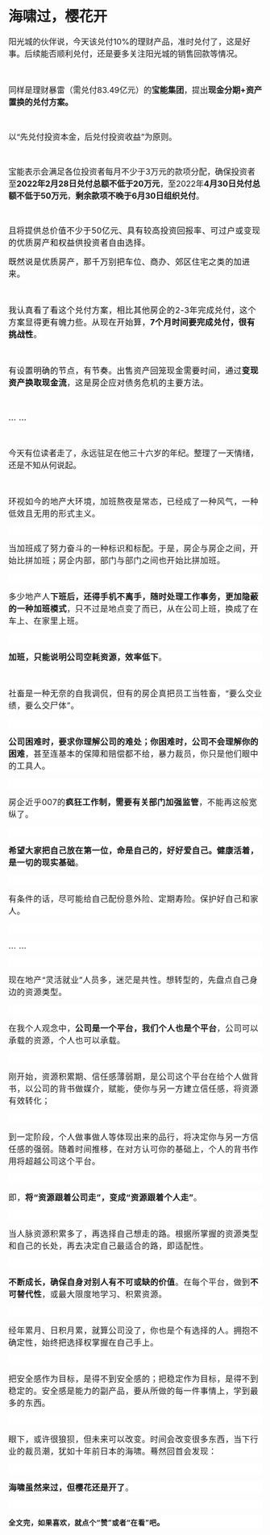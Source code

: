 # 海啸过，樱花开

<p style="visibility: visible;"><span style="font-size: 16px; visibility: visible;">阳光城的伙伴说，今天该兑付10%的理财产品，准时兑付了，这是好事。后续能否顺利兑付，还是要多关注阳光城的销售回款等情况。</span></p><p style="visibility: visible;"><span style="font-size: 16px; visibility: visible;"><br style="visibility: visible;"></span></p><p style="visibility: visible;"><span style="font-size: 16px; visibility: visible;">同样是理财暴雷（需兑付83.49亿元）的<strong style="visibility: visible;">宝能集团</strong>，提出<strong style="visibility: visible;">现金分期+资产置换的兑付方案。</strong></span></p><p style="visibility: visible;"><br style="visibility: visible;"></p><p style="visibility: visible;"><span style="font-size: 16px; visibility: visible;">以“先兑付投资本金，后兑付投资收益”为原则。<span style="font-size: 16px; visibility: visible;"></span></span></p><p style="visibility: visible;"><br style="visibility: visible;"></p><p style="visibility: visible;"><span style="font-size: 16px; visibility: visible;">宝能表示会满足各位投资者每月不少于3万元的款项分配，确保投资者至<strong style="visibility: visible;">2022年2月28日兑付总额不低于20万元</strong>，至2022年<strong style="visibility: visible;">4月30日兑付总额不低于50万元</strong>，<strong style="visibility: visible;">剩余款项不晚于6月30日组织兑付</strong>。</span></p><p style="visibility: visible;"><br style="visibility: visible;"></p><p style="visibility: visible;"><span style="font-size: 16px; visibility: visible;">且</span><span style="font-size: 16px; background: 0px center rgb(255, 255, 255); color: rgb(14, 14, 14); font-family: inherit; font-style: inherit; font-variant: inherit; font-weight: inherit; letter-spacing: 0.544px; outline: 0px; max-width: 100%; border-width: 0px; border-style: initial; border-color: initial; vertical-align: baseline; font-stretch: inherit; line-height: inherit; box-sizing: border-box !important; overflow-wrap: break-word !important; visibility: visible;">将提供总价值不少于</span><span style="font-size: 16px; background-color: rgb(255, 255, 255); color: rgb(14, 14, 14); font-family: inherit; font-style: inherit; font-variant-ligatures: inherit; font-variant-caps: inherit; font-weight: inherit; letter-spacing: 0.544px; visibility: visible;">50</span><span style="font-size: 16px; background: 0px center rgb(255, 255, 255); color: rgb(14, 14, 14); font-family: inherit; font-style: inherit; font-variant: inherit; font-weight: inherit; letter-spacing: 0.544px; outline: 0px; max-width: 100%; border-width: 0px; border-style: initial; border-color: initial; vertical-align: baseline; font-stretch: inherit; line-height: inherit; box-sizing: border-box !important; overflow-wrap: break-word !important; visibility: visible;">亿元、具有较高投资回报率、可过户或变现的优质房产和权益供投资者自由选择。</span></p><p style="visibility: visible;"><span style="font-family: inherit; font-size: 16px; background: 0px center rgb(255, 255, 255); color: rgb(14, 14, 14); font-style: inherit; font-variant: inherit; font-weight: inherit; letter-spacing: 0.544px; outline: 0px; max-width: 100%; border-width: 0px; border-style: initial; border-color: initial; vertical-align: baseline; font-stretch: inherit; line-height: inherit; box-sizing: border-box !important; overflow-wrap: break-word !important; visibility: visible;"></span></p><p style="visibility: visible;"><span style="background: 0px center rgb(255, 255, 255); color: rgb(14, 14, 14); font-family: inherit; font-style: inherit; font-variant: inherit; font-weight: inherit; letter-spacing: 0.544px; outline: 0px; max-width: 100%; border-width: 0px; border-style: initial; border-color: initial; vertical-align: baseline; font-stretch: inherit; line-height: inherit; font-size: 16px; box-sizing: border-box !important; overflow-wrap: break-word !important; visibility: visible;">既然说是优质房产，那千万别把车位、商办、郊区住宅之类的加进来。</span></p><p style="visibility: visible;"><span style="font-size: 16px; background: 0px center rgb(255, 255, 255); color: rgb(14, 14, 14); font-family: inherit; font-style: inherit; font-variant: inherit; font-weight: inherit; letter-spacing: 0.544px; outline: 0px; max-width: 100%; border-width: 0px; border-style: initial; border-color: initial; vertical-align: baseline; font-stretch: inherit; line-height: inherit; box-sizing: border-box !important; overflow-wrap: break-word !important; visibility: visible;"><br style="visibility: visible;"></span></p><p style="visibility: visible;"><span style="font-size: 16px; background: 0px center rgb(255, 255, 255); color: rgb(14, 14, 14); font-family: inherit; font-style: inherit; font-variant: inherit; font-weight: inherit; letter-spacing: 0.544px; outline: 0px; max-width: 100%; border-width: 0px; border-style: initial; border-color: initial; vertical-align: baseline; font-stretch: inherit; line-height: inherit; box-sizing: border-box !important; overflow-wrap: break-word !important; visibility: visible;">我认真看了看这个兑付方案，相比其他房企的2-3年完成兑付，这个方案显得更有魄力些。从现在开始算，<strong style="visibility: visible;">7个月时间要完成兑付，很有挑战性</strong>。</span></p><p style="visibility: visible;"><span style="font-size: 16px; background: 0px center rgb(255, 255, 255); color: rgb(14, 14, 14); font-family: inherit; font-style: inherit; font-variant: inherit; font-weight: inherit; letter-spacing: 0.544px; outline: 0px; max-width: 100%; border-width: 0px; border-style: initial; border-color: initial; vertical-align: baseline; font-stretch: inherit; line-height: inherit; box-sizing: border-box !important; overflow-wrap: break-word !important; visibility: visible;"><br style="visibility: visible;"></span></p><p style="visibility: visible;"><span style="font-size: 16px; background: 0px center rgb(255, 255, 255); color: rgb(14, 14, 14); font-family: inherit; font-style: inherit; font-variant: inherit; font-weight: inherit; letter-spacing: 0.544px; outline: 0px; max-width: 100%; border-width: 0px; border-style: initial; border-color: initial; vertical-align: baseline; font-stretch: inherit; line-height: inherit; box-sizing: border-box !important; overflow-wrap: break-word !important; visibility: visible;">有设置明确的节点，有节奏。出售资产回笼现金需要时间，<span style="outline: 0px; max-width: 100%; font-family: -apple-system, BlinkMacSystemFont, &quot;Helvetica Neue&quot;, &quot;PingFang SC&quot;, &quot;Hiragino Sans GB&quot;, &quot;Microsoft YaHei UI&quot;, &quot;Microsoft YaHei&quot;, Arial, sans-serif; font-size: 16px; letter-spacing: 0.544px; background-color: rgb(255, 255, 255); box-sizing: border-box !important; overflow-wrap: break-word !important; visibility: visible;">通</span><span style="outline: 0px; max-width: 100%; font-family: -apple-system, BlinkMacSystemFont, &quot;Helvetica Neue&quot;, &quot;PingFang SC&quot;, &quot;Hiragino Sans GB&quot;, &quot;Microsoft YaHei UI&quot;, &quot;Microsoft YaHei&quot;, Arial, sans-serif; font-size: 16px; letter-spacing: 0.544px; background-color: rgb(255, 255, 255); box-sizing: border-box !important; overflow-wrap: break-word !important; visibility: visible;">过</span><strong style="outline: 0px; max-width: 100%; font-family: -apple-system, BlinkMacSystemFont, &quot;Helvetica Neue&quot;, &quot;PingFang SC&quot;, &quot;Hiragino Sans GB&quot;, &quot;Microsoft YaHei UI&quot;, &quot;Microsoft YaHei&quot;, Arial, sans-serif; font-size: 16px; letter-spacing: 0.544px; white-space: normal; background-color: rgb(255, 255, 255); box-sizing: border-box !important; overflow-wrap: break-word !important; visibility: visible;">变现资产换取现金流</strong><span style="outline: 0px; max-width: 100%; font-family: -apple-system, BlinkMacSystemFont, &quot;Helvetica Neue&quot;, &quot;PingFang SC&quot;, &quot;Hiragino Sans GB&quot;, &quot;Microsoft YaHei UI&quot;, &quot;Microsoft YaHei&quot;, Arial, sans-serif; font-size: 16px; letter-spacing: 0.544px; background-color: rgb(255, 255, 255); box-sizing: border-box !important; overflow-wrap: break-word !important; visibility: visible;">，这是</span><span style="outline: 0px; max-width: 100%; font-family: -apple-system, BlinkMacSystemFont, &quot;Helvetica Neue&quot;, &quot;PingFang SC&quot;, &quot;Hiragino Sans GB&quot;, &quot;Microsoft YaHei UI&quot;, &quot;Microsoft YaHei&quot;, Arial, sans-serif; font-size: 16px; letter-spacing: 0.544px; background-color: rgb(255, 255, 255); box-sizing: border-box !important; overflow-wrap: break-word !important; visibility: visible;">房企应对债务危机</span><span style="outline: 0px; max-width: 100%; font-family: -apple-system, BlinkMacSystemFont, &quot;Helvetica Neue&quot;, &quot;PingFang SC&quot;, &quot;Hiragino Sans GB&quot;, &quot;Microsoft YaHei UI&quot;, &quot;Microsoft YaHei&quot;, Arial, sans-serif; font-size: 16px; letter-spacing: 0.544px; background-color: rgb(255, 255, 255); box-sizing: border-box !important; overflow-wrap: break-word !important; visibility: visible;">的主要</span><span style="outline: 0px; max-width: 100%; font-family: -apple-system, BlinkMacSystemFont, &quot;Helvetica Neue&quot;, &quot;PingFang SC&quot;, &quot;Hiragino Sans GB&quot;, &quot;Microsoft YaHei UI&quot;, &quot;Microsoft YaHei&quot;, Arial, sans-serif; font-size: 16px; letter-spacing: 0.544px; background-color: rgb(255, 255, 255); box-sizing: border-box !important; overflow-wrap: break-word !important; visibility: visible;">方法</span>。</span></p><p style="visibility: visible;"><span style="font-size: 16px; background: 0px center rgb(255, 255, 255); color: rgb(14, 14, 14); font-family: inherit; font-style: inherit; font-variant: inherit; font-weight: inherit; letter-spacing: 0.544px; outline: 0px; max-width: 100%; border-width: 0px; border-style: initial; border-color: initial; vertical-align: baseline; font-stretch: inherit; line-height: inherit; box-sizing: border-box !important; overflow-wrap: break-word !important; visibility: visible;"><br style="visibility: visible;"></span></p><p style="visibility: visible;"><span style="font-size: 16px; background: 0px center rgb(255, 255, 255); color: rgb(14, 14, 14); font-family: inherit; font-style: inherit; font-variant: inherit; font-weight: inherit; letter-spacing: 0.544px; outline: 0px; max-width: 100%; border-width: 0px; border-style: initial; border-color: initial; vertical-align: baseline; font-stretch: inherit; line-height: inherit; box-sizing: border-box !important; overflow-wrap: break-word !important; visibility: visible;">... ...<br style="visibility: visible;"></span></p><p style="visibility: visible;"><span style="font-size: 16px; background: 0px center rgb(255, 255, 255); color: rgb(14, 14, 14); font-family: inherit; font-style: inherit; font-variant: inherit; font-weight: inherit; letter-spacing: 0.544px; outline: 0px; max-width: 100%; border-width: 0px; border-style: initial; border-color: initial; vertical-align: baseline; font-stretch: inherit; line-height: inherit; box-sizing: border-box !important; overflow-wrap: break-word !important; visibility: visible;"><br style="visibility: visible;"></span></p><p style="visibility: visible;"><span style="font-size: 16px; visibility: visible;">今天有位读者走了，永远驻足在他三十六岁的年纪。整理了一天情绪，还是不知从何说起。</span></p><p style="visibility: visible;"><span style="font-size: 16px; visibility: visible;"><br style="visibility: visible;"></span></p><p style="outline: 0px; max-width: 100%; font-family: -apple-system, BlinkMacSystemFont, &quot;Helvetica Neue&quot;, &quot;PingFang SC&quot;, &quot;Hiragino Sans GB&quot;, &quot;Microsoft YaHei UI&quot;, &quot;Microsoft YaHei&quot;, Arial, sans-serif; letter-spacing: 0.544px; white-space: normal; background-color: rgb(255, 255, 255); box-sizing: border-box !important; overflow-wrap: break-word !important; visibility: visible;"><span style="outline: 0px; max-width: 100%; font-size: 16px; box-sizing: border-box !important; overflow-wrap: break-word !important; visibility: visible;">环视如今的地产大环境，加班熬夜是常态，已经成了一种风气，一种低效且无用的形式主义。</span></p><p style="outline: 0px; max-width: 100%; font-family: -apple-system, BlinkMacSystemFont, &quot;Helvetica Neue&quot;, &quot;PingFang SC&quot;, &quot;Hiragino Sans GB&quot;, &quot;Microsoft YaHei UI&quot;, &quot;Microsoft YaHei&quot;, Arial, sans-serif; letter-spacing: 0.544px; white-space: normal; background-color: rgb(255, 255, 255); box-sizing: border-box !important; overflow-wrap: break-word !important; visibility: visible;"><br style="visibility: visible;"></p><p style="outline: 0px; max-width: 100%; font-family: -apple-system, BlinkMacSystemFont, &quot;Helvetica Neue&quot;, &quot;PingFang SC&quot;, &quot;Hiragino Sans GB&quot;, &quot;Microsoft YaHei UI&quot;, &quot;Microsoft YaHei&quot;, Arial, sans-serif; letter-spacing: 0.544px; white-space: normal; background-color: rgb(255, 255, 255); box-sizing: border-box !important; overflow-wrap: break-word !important; visibility: visible;"><span style="outline: 0px; max-width: 100%; font-size: 16px; box-sizing: border-box !important; overflow-wrap: break-word !important; visibility: visible;">当加班成了努力奋斗的一种标识和标配。于是，房企与房企之间，开始比拼加班；房企内部，部门与部门之间也开始比拼加班。</span></p><p style="outline: 0px; max-width: 100%; font-family: -apple-system, BlinkMacSystemFont, &quot;Helvetica Neue&quot;, &quot;PingFang SC&quot;, &quot;Hiragino Sans GB&quot;, &quot;Microsoft YaHei UI&quot;, &quot;Microsoft YaHei&quot;, Arial, sans-serif; letter-spacing: 0.544px; white-space: normal; background-color: rgb(255, 255, 255); box-sizing: border-box !important; overflow-wrap: break-word !important; visibility: visible;"><span style="outline: 0px; max-width: 100%; font-size: 16px; box-sizing: border-box !important; overflow-wrap: break-word !important; visibility: visible;"><br style="visibility: visible;"></span></p><p style="outline: 0px; max-width: 100%; font-family: -apple-system, BlinkMacSystemFont, &quot;Helvetica Neue&quot;, &quot;PingFang SC&quot;, &quot;Hiragino Sans GB&quot;, &quot;Microsoft YaHei UI&quot;, &quot;Microsoft YaHei&quot;, Arial, sans-serif; letter-spacing: 0.544px; white-space: normal; background-color: rgb(255, 255, 255); box-sizing: border-box !important; overflow-wrap: break-word !important; visibility: visible;"><span style="outline: 0px; max-width: 100%; font-size: 16px; box-sizing: border-box !important; overflow-wrap: break-word !important; visibility: visible;"><span style="font-family: -apple-system, BlinkMacSystemFont, &quot;Helvetica Neue&quot;, &quot;PingFang SC&quot;, &quot;Hiragino Sans GB&quot;, &quot;Microsoft YaHei UI&quot;, &quot;Microsoft YaHei&quot;, Arial, sans-serif; font-size: 16px; letter-spacing: 0.544px; background-color: rgb(255, 255, 255); visibility: visible;">多少地产人<strong style="visibility: visible;">下班后，还得手机不离手，随时处理工作事务，更加隐蔽的一种加班模式</strong>，只不过是地点变了而已，从在公司上班，换成了在车上、在家里上班。</span></span></p><p style="outline: 0px; max-width: 100%; font-family: -apple-system, BlinkMacSystemFont, &quot;Helvetica Neue&quot;, &quot;PingFang SC&quot;, &quot;Hiragino Sans GB&quot;, &quot;Microsoft YaHei UI&quot;, &quot;Microsoft YaHei&quot;, Arial, sans-serif; letter-spacing: 0.544px; white-space: normal; background-color: rgb(255, 255, 255); box-sizing: border-box !important; overflow-wrap: break-word !important; visibility: visible;"><span style="outline: 0px; max-width: 100%; font-size: 16px; box-sizing: border-box !important; overflow-wrap: break-word !important; visibility: visible;"><span style="font-family: -apple-system, BlinkMacSystemFont, &quot;Helvetica Neue&quot;, &quot;PingFang SC&quot;, &quot;Hiragino Sans GB&quot;, &quot;Microsoft YaHei UI&quot;, &quot;Microsoft YaHei&quot;, Arial, sans-serif; font-size: 16px; letter-spacing: 0.544px; background-color: rgb(255, 255, 255); visibility: visible;"><br style="visibility: visible;"></span></span></p><p style="outline: 0px; max-width: 100%; font-family: -apple-system, BlinkMacSystemFont, &quot;Helvetica Neue&quot;, &quot;PingFang SC&quot;, &quot;Hiragino Sans GB&quot;, &quot;Microsoft YaHei UI&quot;, &quot;Microsoft YaHei&quot;, Arial, sans-serif; letter-spacing: 0.544px; white-space: normal; background-color: rgb(255, 255, 255); box-sizing: border-box !important; overflow-wrap: break-word !important; visibility: visible;"><span style="outline: 0px; max-width: 100%; font-size: 16px; box-sizing: border-box !important; overflow-wrap: break-word !important; visibility: visible;"><span style="font-family: -apple-system, BlinkMacSystemFont, &quot;Helvetica Neue&quot;, &quot;PingFang SC&quot;, &quot;Hiragino Sans GB&quot;, &quot;Microsoft YaHei UI&quot;, &quot;Microsoft YaHei&quot;, Arial, sans-serif; font-size: 16px; letter-spacing: 0.544px; background-color: rgb(255, 255, 255); visibility: visible;"><strong style="visibility: visible;">加班，只能说明公司空耗资源，效率低下</strong>。</span></span></p><p style="visibility: visible;"><span style="font-size: 16px; visibility: visible;"><br style="visibility: visible;"></span></p><p style="outline: 0px; max-width: 100%; font-family: -apple-system, BlinkMacSystemFont, &quot;Helvetica Neue&quot;, &quot;PingFang SC&quot;, &quot;Hiragino Sans GB&quot;, &quot;Microsoft YaHei UI&quot;, &quot;Microsoft YaHei&quot;, Arial, sans-serif; letter-spacing: 0.544px; white-space: normal; background-color: rgb(255, 255, 255); box-sizing: border-box !important; overflow-wrap: break-word !important; visibility: visible;"><span style="outline: 0px; max-width: 100%; font-size: 16px; box-sizing: border-box !important; overflow-wrap: break-word !important; visibility: visible;">社畜是一种无奈的自我调侃，但有的房企真把员工当牲畜，“要么交业绩，要么交尸体”。</span></p><p style="outline: 0px; max-width: 100%; font-family: -apple-system, BlinkMacSystemFont, &quot;Helvetica Neue&quot;, &quot;PingFang SC&quot;, &quot;Hiragino Sans GB&quot;, &quot;Microsoft YaHei UI&quot;, &quot;Microsoft YaHei&quot;, Arial, sans-serif; letter-spacing: 0.544px; white-space: normal; background-color: rgb(255, 255, 255); box-sizing: border-box !important; overflow-wrap: break-word !important; visibility: visible;"><span style="outline: 0px; max-width: 100%; font-size: 16px; box-sizing: border-box !important; overflow-wrap: break-word !important; visibility: visible;"><br style="visibility: visible;"></span></p><p style="outline: 0px; max-width: 100%; font-family: -apple-system, BlinkMacSystemFont, &quot;Helvetica Neue&quot;, &quot;PingFang SC&quot;, &quot;Hiragino Sans GB&quot;, &quot;Microsoft YaHei UI&quot;, &quot;Microsoft YaHei&quot;, Arial, sans-serif; letter-spacing: 0.544px; white-space: normal; background-color: rgb(255, 255, 255); box-sizing: border-box !important; overflow-wrap: break-word !important; visibility: visible;"><span style="outline: 0px; max-width: 100%; font-size: 16px; box-sizing: border-box !important; overflow-wrap: break-word !important; visibility: visible;"><strong style="visibility: visible;">公司困难时，要求你理解公司的难处；你困难时，公司不会理解你的困难</strong>，甚至连基本的保障和赔偿都不给，暴力裁员，你只是他们眼中的工具人。<br style="outline: 0px; max-width: 100%; box-sizing: border-box !important; overflow-wrap: break-word !important; visibility: visible;"></span></p><p style="outline: 0px;max-width: 100%;font-family: -apple-system, BlinkMacSystemFont, &quot;Helvetica Neue&quot;, &quot;PingFang SC&quot;, &quot;Hiragino Sans GB&quot;, &quot;Microsoft YaHei UI&quot;, &quot;Microsoft YaHei&quot;, Arial, sans-serif;letter-spacing: 0.544px;white-space: normal;background-color: rgb(255, 255, 255);box-sizing: border-box !important;overflow-wrap: break-word !important;"><span style="outline: 0px;max-width: 100%;font-size: 16px;box-sizing: border-box !important;overflow-wrap: break-word !important;"><br></span></p><p style="outline: 0px;max-width: 100%;font-family: -apple-system, BlinkMacSystemFont, &quot;Helvetica Neue&quot;, &quot;PingFang SC&quot;, &quot;Hiragino Sans GB&quot;, &quot;Microsoft YaHei UI&quot;, &quot;Microsoft YaHei&quot;, Arial, sans-serif;letter-spacing: 0.544px;white-space: normal;background-color: rgb(255, 255, 255);box-sizing: border-box !important;overflow-wrap: break-word !important;"><span style="font-size: 16px;">房企近乎007的<strong>疯狂工作制，需要有关部门加强监管</strong>，不能再这般宽纵了。</span><br></p><p style="outline: 0px;max-width: 100%;font-family: -apple-system, BlinkMacSystemFont, &quot;Helvetica Neue&quot;, &quot;PingFang SC&quot;, &quot;Hiragino Sans GB&quot;, &quot;Microsoft YaHei UI&quot;, &quot;Microsoft YaHei&quot;, Arial, sans-serif;letter-spacing: 0.544px;white-space: normal;background-color: rgb(255, 255, 255);box-sizing: border-box !important;overflow-wrap: break-word !important;"><span style="font-size: 16px;"><br></span></p><p style="outline: 0px;max-width: 100%;font-family: -apple-system, BlinkMacSystemFont, &quot;Helvetica Neue&quot;, &quot;PingFang SC&quot;, &quot;Hiragino Sans GB&quot;, &quot;Microsoft YaHei UI&quot;, &quot;Microsoft YaHei&quot;, Arial, sans-serif;letter-spacing: 0.544px;white-space: normal;background-color: rgb(255, 255, 255);box-sizing: border-box !important;overflow-wrap: break-word !important;"><span style="font-size: 16px;"><strong style="font-size: 16px;white-space: normal;">希望大家把自己放在第一位，</strong><strong style="font-size: 16px;white-space: normal;">命是自己的，</strong><strong style="font-size: 16px;white-space: normal;">好好爱自己。健康活着，是一切的现实基础</strong><span style="font-size: 16px;">。</span></span></p><p style="outline: 0px;max-width: 100%;font-family: -apple-system, BlinkMacSystemFont, &quot;Helvetica Neue&quot;, &quot;PingFang SC&quot;, &quot;Hiragino Sans GB&quot;, &quot;Microsoft YaHei UI&quot;, &quot;Microsoft YaHei&quot;, Arial, sans-serif;letter-spacing: 0.544px;white-space: normal;background-color: rgb(255, 255, 255);box-sizing: border-box !important;overflow-wrap: break-word !important;"><span style="font-size: 16px;"><br></span></p><p style="outline: 0px;max-width: 100%;font-family: -apple-system, BlinkMacSystemFont, &quot;Helvetica Neue&quot;, &quot;PingFang SC&quot;, &quot;Hiragino Sans GB&quot;, &quot;Microsoft YaHei UI&quot;, &quot;Microsoft YaHei&quot;, Arial, sans-serif;letter-spacing: 0.544px;white-space: normal;background-color: rgb(255, 255, 255);box-sizing: border-box !important;overflow-wrap: break-word !important;"><span style="font-size: 16px;">有条件的话，尽可能给自己配份意外险、定期寿险。保护好自己和家人。<br></span></p><p style="outline: 0px;max-width: 100%;font-family: -apple-system, BlinkMacSystemFont, &quot;Helvetica Neue&quot;, &quot;PingFang SC&quot;, &quot;Hiragino Sans GB&quot;, &quot;Microsoft YaHei UI&quot;, &quot;Microsoft YaHei&quot;, Arial, sans-serif;letter-spacing: 0.544px;white-space: normal;background-color: rgb(255, 255, 255);box-sizing: border-box !important;overflow-wrap: break-word !important;"><span style="font-size: 16px;"><br></span></p><p style="outline: 0px;max-width: 100%;font-family: -apple-system, BlinkMacSystemFont, &quot;Helvetica Neue&quot;, &quot;PingFang SC&quot;, &quot;Hiragino Sans GB&quot;, &quot;Microsoft YaHei UI&quot;, &quot;Microsoft YaHei&quot;, Arial, sans-serif;letter-spacing: 0.544px;white-space: normal;background-color: rgb(255, 255, 255);box-sizing: border-box !important;overflow-wrap: break-word !important;"><span style="font-size: 16px;">... ...</span><span style="font-size: 16px;letter-spacing: 0.544px;"></span></p><p style="outline: 0px;max-width: 100%;font-family: -apple-system, BlinkMacSystemFont, &quot;Helvetica Neue&quot;, &quot;PingFang SC&quot;, &quot;Hiragino Sans GB&quot;, &quot;Microsoft YaHei UI&quot;, &quot;Microsoft YaHei&quot;, Arial, sans-serif;letter-spacing: 0.544px;white-space: normal;background-color: rgb(255, 255, 255);box-sizing: border-box !important;overflow-wrap: break-word !important;"><br></p><p style="outline: 0px;max-width: 100%;font-family: -apple-system, BlinkMacSystemFont, &quot;Helvetica Neue&quot;, &quot;PingFang SC&quot;, &quot;Hiragino Sans GB&quot;, &quot;Microsoft YaHei UI&quot;, &quot;Microsoft YaHei&quot;, Arial, sans-serif;letter-spacing: 0.544px;white-space: normal;background-color: rgb(255, 255, 255);box-sizing: border-box !important;overflow-wrap: break-word !important;"><span style="font-size: 16px;">现在地产“灵活就业”人员多，迷茫是共性。想转型的，先盘点自己身边的资源类型。<br></span></p><p style="outline: 0px;max-width: 100%;font-family: -apple-system, BlinkMacSystemFont, &quot;Helvetica Neue&quot;, &quot;PingFang SC&quot;, &quot;Hiragino Sans GB&quot;, &quot;Microsoft YaHei UI&quot;, &quot;Microsoft YaHei&quot;, Arial, sans-serif;letter-spacing: 0.544px;white-space: normal;background-color: rgb(255, 255, 255);box-sizing: border-box !important;overflow-wrap: break-word !important;"><span style="font-size: 16px;"><br></span></p><p style="outline: 0px;max-width: 100%;font-family: -apple-system, BlinkMacSystemFont, &quot;Helvetica Neue&quot;, &quot;PingFang SC&quot;, &quot;Hiragino Sans GB&quot;, &quot;Microsoft YaHei UI&quot;, &quot;Microsoft YaHei&quot;, Arial, sans-serif;letter-spacing: 0.544px;white-space: normal;background-color: rgb(255, 255, 255);box-sizing: border-box !important;overflow-wrap: break-word !important;"><span style="font-size: 16px;">在我个人观念中，<strong>公司是一个平台，我们个人也是个平台</strong>，公司可以承载的资源，个人也可以承载。</span></p><p style="outline: 0px;max-width: 100%;font-family: -apple-system, BlinkMacSystemFont, &quot;Helvetica Neue&quot;, &quot;PingFang SC&quot;, &quot;Hiragino Sans GB&quot;, &quot;Microsoft YaHei UI&quot;, &quot;Microsoft YaHei&quot;, Arial, sans-serif;letter-spacing: 0.544px;white-space: normal;background-color: rgb(255, 255, 255);box-sizing: border-box !important;overflow-wrap: break-word !important;"><span style="font-size: 16px;"><br></span></p><p style="outline: 0px;max-width: 100%;font-family: -apple-system, BlinkMacSystemFont, &quot;Helvetica Neue&quot;, &quot;PingFang SC&quot;, &quot;Hiragino Sans GB&quot;, &quot;Microsoft YaHei UI&quot;, &quot;Microsoft YaHei&quot;, Arial, sans-serif;letter-spacing: 0.544px;white-space: normal;background-color: rgb(255, 255, 255);box-sizing: border-box !important;overflow-wrap: break-word !important;"><span style="font-size: 16px;">刚开始，资源积累期、信任感薄弱期，是公司这个平台在给个人做背书，以公司的背书做媒介，赋能，使你与另一方建立信任感，将资源有效转化；</span></p><p style="outline: 0px;max-width: 100%;font-family: -apple-system, BlinkMacSystemFont, &quot;Helvetica Neue&quot;, &quot;PingFang SC&quot;, &quot;Hiragino Sans GB&quot;, &quot;Microsoft YaHei UI&quot;, &quot;Microsoft YaHei&quot;, Arial, sans-serif;letter-spacing: 0.544px;white-space: normal;background-color: rgb(255, 255, 255);box-sizing: border-box !important;overflow-wrap: break-word !important;"><span style="font-size: 16px;"><br></span></p><p style="outline: 0px;max-width: 100%;font-family: -apple-system, BlinkMacSystemFont, &quot;Helvetica Neue&quot;, &quot;PingFang SC&quot;, &quot;Hiragino Sans GB&quot;, &quot;Microsoft YaHei UI&quot;, &quot;Microsoft YaHei&quot;, Arial, sans-serif;letter-spacing: 0.544px;white-space: normal;background-color: rgb(255, 255, 255);box-sizing: border-box !important;overflow-wrap: break-word !important;"><span style="font-size: 16px;">到一定阶段，个人做事做人等体现出来的品行，将决定你与另一方信任感的强弱。随着时间推移，在对方认可你的基础上，个人的背书作用将超越公司这个平台。<br></span></p><p style="outline: 0px;max-width: 100%;font-family: -apple-system, BlinkMacSystemFont, &quot;Helvetica Neue&quot;, &quot;PingFang SC&quot;, &quot;Hiragino Sans GB&quot;, &quot;Microsoft YaHei UI&quot;, &quot;Microsoft YaHei&quot;, Arial, sans-serif;letter-spacing: 0.544px;white-space: normal;background-color: rgb(255, 255, 255);box-sizing: border-box !important;overflow-wrap: break-word !important;"><span style="font-size: 16px;"><br></span></p><p style="outline: 0px;max-width: 100%;font-family: -apple-system, BlinkMacSystemFont, &quot;Helvetica Neue&quot;, &quot;PingFang SC&quot;, &quot;Hiragino Sans GB&quot;, &quot;Microsoft YaHei UI&quot;, &quot;Microsoft YaHei&quot;, Arial, sans-serif;letter-spacing: 0.544px;white-space: normal;background-color: rgb(255, 255, 255);box-sizing: border-box !important;overflow-wrap: break-word !important;"><span style="font-size: 16px;">即，<strong>将“资源跟着公司走”，变成“资源跟着个人走”</strong>。<br></span></p><p style="outline: 0px;max-width: 100%;font-family: -apple-system, BlinkMacSystemFont, &quot;Helvetica Neue&quot;, &quot;PingFang SC&quot;, &quot;Hiragino Sans GB&quot;, &quot;Microsoft YaHei UI&quot;, &quot;Microsoft YaHei&quot;, Arial, sans-serif;letter-spacing: 0.544px;white-space: normal;background-color: rgb(255, 255, 255);box-sizing: border-box !important;overflow-wrap: break-word !important;"><span style="font-size: 16px;"><br></span></p><p style="outline: 0px;max-width: 100%;font-family: -apple-system, BlinkMacSystemFont, &quot;Helvetica Neue&quot;, &quot;PingFang SC&quot;, &quot;Hiragino Sans GB&quot;, &quot;Microsoft YaHei UI&quot;, &quot;Microsoft YaHei&quot;, Arial, sans-serif;letter-spacing: 0.544px;white-space: normal;background-color: rgb(255, 255, 255);box-sizing: border-box !important;overflow-wrap: break-word !important;"><span style="font-size: 16px;">当人脉资源积累多了，再选择自己想走的路。根据所掌握的资源类型和自己的长处，再去决定自己最适合的路，即适配性。</span></p><p style="outline: 0px;max-width: 100%;font-family: -apple-system, BlinkMacSystemFont, &quot;Helvetica Neue&quot;, &quot;PingFang SC&quot;, &quot;Hiragino Sans GB&quot;, &quot;Microsoft YaHei UI&quot;, &quot;Microsoft YaHei&quot;, Arial, sans-serif;letter-spacing: 0.544px;white-space: normal;background-color: rgb(255, 255, 255);box-sizing: border-box !important;overflow-wrap: break-word !important;"><span style="font-size: 16px;"><br></span></p><p style="outline: 0px;max-width: 100%;font-family: -apple-system, BlinkMacSystemFont, &quot;Helvetica Neue&quot;, &quot;PingFang SC&quot;, &quot;Hiragino Sans GB&quot;, &quot;Microsoft YaHei UI&quot;, &quot;Microsoft YaHei&quot;, Arial, sans-serif;letter-spacing: 0.544px;white-space: normal;background-color: rgb(255, 255, 255);box-sizing: border-box !important;overflow-wrap: break-word !important;"><span style="font-size: 16px;"></span><strong><span style="letter-spacing: 0.544px;font-size: 16px;">不断成长，确保自身对别人有不可或缺的价值</span><span style="letter-spacing: 0.544px;font-size: 16px;"></span></strong><span style="letter-spacing: 0.544px;font-size: 16px;">。</span><span style="letter-spacing: 0.544px;font-size: 16px;">在每个平台</span><span style="letter-spacing: 0.544px;font-size: 16px;">，</span><span style="letter-spacing: 0.544px;font-size: 16px;">做到</span><strong style="letter-spacing: 0.544px;font-size: 16px;">不可替代性</strong><span style="letter-spacing: 0.544px;font-size: 16px;">，或最大限度地学习、积累资源。</span></p><p style="outline: 0px;max-width: 100%;font-family: -apple-system, BlinkMacSystemFont, &quot;Helvetica Neue&quot;, &quot;PingFang SC&quot;, &quot;Hiragino Sans GB&quot;, &quot;Microsoft YaHei UI&quot;, &quot;Microsoft YaHei&quot;, Arial, sans-serif;letter-spacing: 0.544px;white-space: normal;background-color: rgb(255, 255, 255);box-sizing: border-box !important;overflow-wrap: break-word !important;"><span style="font-size: 16px;"><br></span></p><p style="outline: 0px;max-width: 100%;font-family: -apple-system, BlinkMacSystemFont, &quot;Helvetica Neue&quot;, &quot;PingFang SC&quot;, &quot;Hiragino Sans GB&quot;, &quot;Microsoft YaHei UI&quot;, &quot;Microsoft YaHei&quot;, Arial, sans-serif;letter-spacing: 0.544px;white-space: normal;background-color: rgb(255, 255, 255);box-sizing: border-box !important;overflow-wrap: break-word !important;"><span style="font-size: 16px;">经年累月、日积月累，就算公司没了，你也是个有选择的人。拥抱不确定性，始终把选择权掌握在自己手上。</span></p><p style="outline: 0px;max-width: 100%;font-family: -apple-system, BlinkMacSystemFont, &quot;Helvetica Neue&quot;, &quot;PingFang SC&quot;, &quot;Hiragino Sans GB&quot;, &quot;Microsoft YaHei UI&quot;, &quot;Microsoft YaHei&quot;, Arial, sans-serif;letter-spacing: 0.544px;white-space: normal;background-color: rgb(255, 255, 255);box-sizing: border-box !important;overflow-wrap: break-word !important;"><span style="font-size: 16px;"><br></span></p><p style="outline: 0px;max-width: 100%;font-family: -apple-system, BlinkMacSystemFont, &quot;Helvetica Neue&quot;, &quot;PingFang SC&quot;, &quot;Hiragino Sans GB&quot;, &quot;Microsoft YaHei UI&quot;, &quot;Microsoft YaHei&quot;, Arial, sans-serif;letter-spacing: 0.544px;white-space: normal;background-color: rgb(255, 255, 255);box-sizing: border-box !important;overflow-wrap: break-word !important;"><span style="font-size: 16px;">把安全感作为目标，是得不到安全感的；把稳定作为目标，是得不到稳定的。</span><span style="letter-spacing: 0.544px;font-size: 16px;">安全感是能力的副产品</span><span style="letter-spacing: 0.544px;font-size: 16px;">，要</span><span style="letter-spacing: 0.544px;font-size: 16px;">从所做的每一件事情上，学到最多的东西。</span></p><p style="outline: 0px;max-width: 100%;font-family: -apple-system, BlinkMacSystemFont, &quot;Helvetica Neue&quot;, &quot;PingFang SC&quot;, &quot;Hiragino Sans GB&quot;, &quot;Microsoft YaHei UI&quot;, &quot;Microsoft YaHei&quot;, Arial, sans-serif;letter-spacing: 0.544px;white-space: normal;background-color: rgb(255, 255, 255);box-sizing: border-box !important;overflow-wrap: break-word !important;"><span style="letter-spacing: 0.544px;font-size: 16px;"><br></span></p><p style="outline: 0px;max-width: 100%;font-family: -apple-system, BlinkMacSystemFont, &quot;Helvetica Neue&quot;, &quot;PingFang SC&quot;, &quot;Hiragino Sans GB&quot;, &quot;Microsoft YaHei UI&quot;, &quot;Microsoft YaHei&quot;, Arial, sans-serif;letter-spacing: 0.544px;white-space: normal;background-color: rgb(255, 255, 255);box-sizing: border-box !important;overflow-wrap: break-word !important;"><span style="letter-spacing: 0.544px;font-size: 16px;">眼下，或许很狼狈，但未来可以改变。时间会改变很多东西，当下行业的裁员潮，犹如十年前日本的海啸。蓦然回首会发现：<br></span></p><p style="outline: 0px;max-width: 100%;font-family: -apple-system, BlinkMacSystemFont, &quot;Helvetica Neue&quot;, &quot;PingFang SC&quot;, &quot;Hiragino Sans GB&quot;, &quot;Microsoft YaHei UI&quot;, &quot;Microsoft YaHei&quot;, Arial, sans-serif;letter-spacing: 0.544px;white-space: normal;background-color: rgb(255, 255, 255);box-sizing: border-box !important;overflow-wrap: break-word !important;"><span style="letter-spacing: 0.544px;font-size: 16px;"><br></span></p><p style="outline: 0px;max-width: 100%;font-family: -apple-system, BlinkMacSystemFont, &quot;Helvetica Neue&quot;, &quot;PingFang SC&quot;, &quot;Hiragino Sans GB&quot;, &quot;Microsoft YaHei UI&quot;, &quot;Microsoft YaHei&quot;, Arial, sans-serif;letter-spacing: 0.544px;white-space: normal;background-color: rgb(255, 255, 255);box-sizing: border-box !important;overflow-wrap: break-word !important;"><strong><span style="letter-spacing: 0.544px;font-size: 16px;">海啸虽然来过，但樱花还是开了</span></strong><span style="letter-spacing: 0.544px;font-size: 16px;">。</span></p><p style="outline: 0px;max-width: 100%;font-family: -apple-system, BlinkMacSystemFont, &quot;Helvetica Neue&quot;, &quot;PingFang SC&quot;, &quot;Hiragino Sans GB&quot;, &quot;Microsoft YaHei UI&quot;, &quot;Microsoft YaHei&quot;, Arial, sans-serif;letter-spacing: 0.544px;white-space: normal;background-color: rgb(255, 255, 255);box-sizing: border-box !important;overflow-wrap: break-word !important;"><br></p><p style="outline: 0px;max-width: 100%;font-family: -apple-system, BlinkMacSystemFont, &quot;Helvetica Neue&quot;, &quot;PingFang SC&quot;, &quot;Hiragino Sans GB&quot;, &quot;Microsoft YaHei UI&quot;, &quot;Microsoft YaHei&quot;, Arial, sans-serif;letter-spacing: 0.544px;white-space: normal;background-color: rgb(255, 255, 255);box-sizing: border-box !important;overflow-wrap: break-word !important;"><span style="outline: 0px;max-width: 100%;font-family: -apple-system, BlinkMacSystemFont, &quot;Helvetica Neue&quot;, &quot;PingFang SC&quot;, &quot;Hiragino Sans GB&quot;, &quot;Microsoft YaHei UI&quot;, &quot;Microsoft YaHei&quot;, Arial, sans-serif;letter-spacing: 0.544px;background-color: rgb(255, 255, 255);font-size: 14px;box-sizing: border-box !important;overflow-wrap: break-word !important;"><strong style="outline: 0px;max-width: 100%;box-sizing: border-box !important;overflow-wrap: break-word !important;">全文完，如果喜欢，就点个“赞”或者“在看”吧</strong></span><strong style="outline: 0px;max-width: 100%;font-family: -apple-system, BlinkMacSystemFont, &quot;Helvetica Neue&quot;, &quot;PingFang SC&quot;, &quot;Hiragino Sans GB&quot;, &quot;Microsoft YaHei UI&quot;, &quot;Microsoft YaHei&quot;, Arial, sans-serif;font-size: 16px;letter-spacing: 0.544px;white-space: normal;background-color: rgb(255, 255, 255);box-sizing: border-box !important;overflow-wrap: break-word !important;"><span style="outline: 0px;max-width: 100%;box-sizing: border-box !important;overflow-wrap: break-word !important;">。</span></strong></p><section class="mp_profile_iframe_wrp"><mp-common-profile class="mp_common_widget js_wx_tap_highlight" data-index="0" data-id="MzI1MzI4MDk5NA==" data-headimg="http://mmbiz.qpic.cn/mmbiz_png/11MRJ9lllc34wu1IVTjhUcS1vrnqtpLNNohFWt7ZFyEcxYakwiciaNA25mWEP60J2QFPcE8QLlR7nhIzbl1UgEYw/300?wx_fmt=png&amp;wxfrom=19" data-nickname="" data-alias="transfer_3253280994" data-signature="房地产行业那些事儿；有疑难，看奇谈；如果批评不被允许，那么赞美毫无意义。" data-origin_num="0" data-is_biz_ban="0" data-isban="0" data-verify_status="2" data-biz_account_status="1"></mp-common-profile></section>